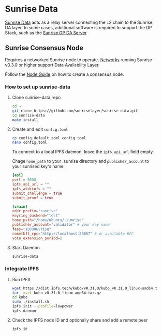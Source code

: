 # Sunrise Data

[Sunrise Data](https://github.com/sunriselayer/sunrise-data) acts as a relay server connecting the L2 chain to the Sunrise DA layer.
In some cases, additional software is required to support the OP Stack, such as the [Sunrise OP DA Server](./op-da-server.md).

## Sunrise Consensus Node

Requires a networked Sunrise node to operate. [Networks](../../networks/README.md) running Sunrise v0.3.0 or higher support Data Availability Layer.

Follow the [Node Guide](../consensus/README.md) on how to create a consensus node.

### How to set up sunrise-data

1. Clone sunrise-data repo

   ```bash
   cd ~
   git clone https://github.com/sunriselayer/sunrise-data.git
   cd sunrise-data
   make install
   ```

1. Create and edit `config.toml`

   ```bash
   cp config.default.toml config.toml
   nano config.toml
   ```

   To connect to a local IPFS daemon, leave the `ipfs_api_url` field empty

   Chage `home_path` to your .sunrise directory and `publisher_account` to your sunrised key's name

   ```toml
   [api]
   port = 8000
   ipfs_api_url = ""
   ipfs_addrinfo = ""
   submit_challenge = true
   submit_proof = true

   [chain]
   addr_prefix="sunrise"
   keyring_backend="test"
   home_path="/home/ubuntu/.sunrise"
   publisher_account="validator" # your key name
   fees="10000uvrise"
   cometbft_rpc="http://localhost:26657" # or available RPC
   vote_extension_period=2
   ```

1. Start Daemon

   ```bash
   sunrise-data
   ```

### Integrate IPFS

1. Run IPFS

   ```bash
   wget https://dist.ipfs.tech/kubo/v0.31.0/kubo_v0.31.0_linux-amd64.tar.gz
   tar -xvzf kubo_v0.31.0_linux-amd64.tar.gz
   cd kubo
   sudo ./install.sh
   ipfs init --profile=lowpower
   ipfs daemon
   ```

1. Check the IPFS node ID and optionally share and add a remote peer

   ```bash
   ipfs id
   ```
